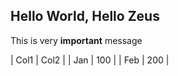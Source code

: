 ## Hello World, Hello Zeus

This is very **important** message

| Col1 | Col2 |
| Jan | 100 |
| Feb | 200 |

